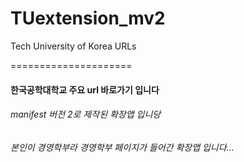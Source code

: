 # TUextension_mv2
Tech University of Korea URLs


=====================
#### 한국공학대학교 주요 url 바로가기 입니다
###### manifest 버전 2로 제작된 확장앱 입니당
###### 본인이 경영학부라 경영학부 페이지가 들어간 확장앱 입니다...

